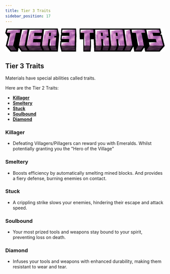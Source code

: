 ```yaml
---
title: Tier 3 Traits
sidebar_position: 17
---
```


![Tier 3 Materials](../../_assets/images/tinkers-tier_3_traits.png)

## Tier 3 Traits

Materials have special abilities called traits.

Here are the Tier 2 Traits: 
 - [**Killager**](#killager)
 - [**Smeltery**](#smeltery)
 - [**Stuck**](#stuck)
 - [**Soulbound**](#soulbound)
 - [**Diamond**](#diamond)

### Killager 
- Defeating Villagers/Pillagers can reward you with Emeralds. Whilst potentially granting you the "Hero of the Village"

### Smeltery 
- Boosts efficiency by automatically smelting mined blocks. And provides a fiery defense, burning enemies on contact.

### Stuck 
- A crippling strike slows your enemies, hindering their escape and attack speed.

### Soulbound 
- Your most prized tools and weapons stay bound to your spirit, preventing loss on death.

### Diamond 
- Infuses your tools and weapons with enhanced durability, making them resistant to wear and tear.